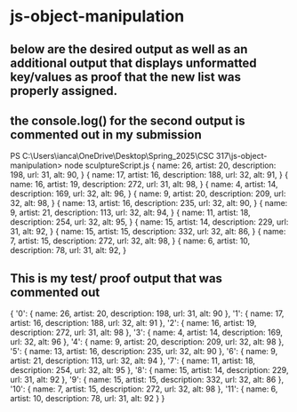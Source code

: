 # js-object-manipulation
## below are the desired output as well as an additional output that displays unformatted key/values as proof that the new list was properly assigned.
## the console.log() for the second output is commented out in my submission

PS C:\Users\ianca\OneDrive\Desktop\Spring_2025\CSC 317\js-object-manipulation> node sculptureScript.js
{
  name: 26,
  artist: 20,
  description: 198,
  url: 31,
  alt: 90,
}
{
  name: 17,
  artist: 16,
  description: 188,
  url: 32,
  alt: 91,
}
{
  name: 16,
  artist: 19,
  description: 272,
  url: 31,
  alt: 98,
}
{
  name: 4,
  artist: 14,
  description: 169,
  url: 32,
  alt: 96,
}
{
  name: 9,
  artist: 20,
  description: 209,
  url: 32,
  alt: 98,
}
{
  name: 13,
  artist: 16,
  description: 235,
  url: 32,
  alt: 90,
}
{
  name: 9,
  artist: 21,
  description: 113,
  url: 32,
  alt: 94,
}
{
  name: 11,
  artist: 18,
  description: 254,
  url: 32,
  alt: 95,
}
{
  name: 15,
  artist: 14,
  description: 229,
  url: 31,
  alt: 92,
}
{
  name: 15,
  artist: 15,
  description: 332,
  url: 32,
  alt: 86,
}
{
  name: 7,
  artist: 15,
  description: 272,
  url: 32,
  alt: 98,
}
{
  name: 6,
  artist: 10,
  description: 78,
  url: 31,
  alt: 92,
}

## This is my test/ proof output that was commented out
{
  '0': { name: 26, artist: 20, description: 198, url: 31, alt: 90 },
  '1': { name: 17, artist: 16, description: 188, url: 32, alt: 91 },
  '2': { name: 16, artist: 19, description: 272, url: 31, alt: 98 },
  '3': { name: 4, artist: 14, description: 169, url: 32, alt: 96 },
  '4': { name: 9, artist: 20, description: 209, url: 32, alt: 98 },
  '5': { name: 13, artist: 16, description: 235, url: 32, alt: 90 },
  '6': { name: 9, artist: 21, description: 113, url: 32, alt: 94 },
  '7': { name: 11, artist: 18, description: 254, url: 32, alt: 95 },
  '8': { name: 15, artist: 14, description: 229, url: 31, alt: 92 },
  '9': { name: 15, artist: 15, description: 332, url: 32, alt: 86 },
  '10': { name: 7, artist: 15, description: 272, url: 32, alt: 98 },
  '11': { name: 6, artist: 10, description: 78, url: 31, alt: 92 }
}
